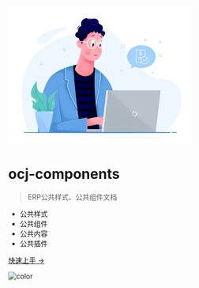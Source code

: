 ![logo](_media/home.jpg)
# ocj-components

> ERP公共样式、公共组件文档

* 公共样式 
* 公共组件
* 公共内容
* 公共插件

[快速上手 →](#className)


![color](#ffffff)